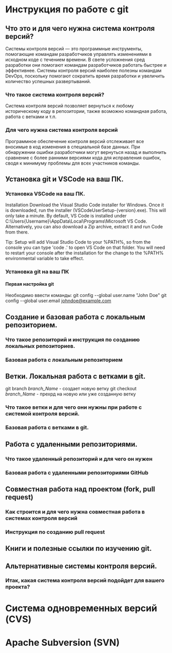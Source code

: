 # Инструкция по работе с git

## Что это и для чего нужна система контроля версий?

Системы контроля версий — это программные инструменты, помогающие командам разработчиков управлять изменениями в исходном коде с течением времени. В свете усложнения сред разработки они помогают командам разработчиков работать быстрее и эффективнее. Системы контроля версий наиболее полезны командам DevOps, поскольку помогают сократить время разработки и увеличить количество успешных развертываний.

### Что такое система контроля версий?
Система контроля версий позволяет вернуться к любому историческому коду в репозитории, также возможно командная работа, работа с ветками и т.п.

### Для чего нужна система контроля версий

Программное обеспечение контроля версий отслеживает все вносимые в код изменения в специальной базе данных. При обнаружении ошибки разработчики могут вернуться назад и выполнить сравнение с более ранними версиями кода для исправления ошибок, сводя к минимуму проблемы для всех участников команды.

## Установка git и VSCode на ваш ПК.

### Установка VSCode на ваш ПК.
Installation
Download the Visual Studio Code installer for Windows.
Once it is downloaded, run the installer (VSCodeUserSetup-{version}.exe). This will only take a minute.
By default, VS Code is installed under C:\Users\{Username}\AppData\Local\Programs\Microsoft VS Code.
Alternatively, you can also download a Zip archive, extract it and run Code from there.

Tip: Setup will add Visual Studio Code to your %PATH%, so from the console you can type 'code .' to open VS Code on that folder. You will need to restart your console after the installation for the change to the %PATH% environmental variable to take effect.

### Установка git на ваш ПК

#### Первая настройка git
Необходимо ввести команды:
git config --global user.name "John Doe"
git config --global user.email johndoe@example.com

## Создание и базовая работа с локальным репозиторием.

### Что такое репозиторий и инструкция по созданию локальных репозиториев.

### Базовая работа с локальным репозиторием

## Ветки. Локальная работа с ветками в git.
 git branch _branch_Name_ - создает новую ветку
 git checkout _branch_Name_  - прехрд на новую или уже созданную ветку

### Что такое ветки и для чего они нужны при работе с системой контроля версий.

### Базовая работа с ветками в git.

## Работа с удаленными репозиториями.

### Что такое удаленный репозиторий и для чего он нужен

### Базовая работа с удаленными репозиториями GitHub

## Совместная работа над проектом (fork, pull request)

### Как строится и для чего нужна совместная работа в системах контроля версий

### Инструкция по созданию pull request

## Книги и полезные ссылки по изучению git.

## Альтернативные системы контроля версий.

### Итак, какая система контроля версий подойдет для вашего проекта?

# Система одновременных версий (CVS)

# Apache Subversion (SVN)

